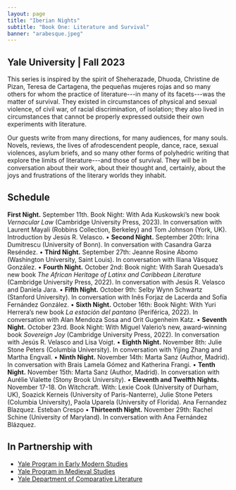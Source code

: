 ```yaml
---
layout: page
title: "Iberian Nights"
subtitle: "Book One: Literature and Survival"
banner: "arabesque.jpeg"
---
```


## Yale University | Fall 2023

This series is inspired by the spirit of Sheherazade, Dhuoda, Christine de Pizan, Teresa de Cartagena, the pequeñas mujeres rojas and so many others for whom the practice of literature---in many of its facets---was the matter of survival. They existed in circumstances of physical and sexual violence, of civil war, of racial discrimination, of isolation; they also lived in circumstances that cannot be properly expressed outside their own experiments with literature.

Our guests write from many directions, for many audiences, for many souls. Novels, reviews, the lives of afrodescendent people, dance, race, sexual violences, asylum briefs, and so many other forms of polyhedric writing that explore the limits of literature---and those of survival. They will be in conversation about their work, about their thought and, certainly, about the joys and frustrations of the literary worlds they inhabit.

## Schedule

**First Night.** September 11th. Book Night: With Ada Kuskowski’s new book _Vernacular Law_ (Cambridge University Press, 2023). In conversation with Laurent Mayali (Robbins Collection, Berkeley) and Tom Johnson (York, UK). Introduction by Jesús R. Velasco.
• **Second Night.** September 20th: Irina Dumitrescu (University of Bonn). In conversation with Casandra Garza Reséndez.
• **Third Night.** September 27th: Jeanne Rosine Abomo (Washington University, Saint Louis). In conversation with Iliana Vásquez González.
• **Fourth Night.** October 2nd: Book night: With Sarah Quesada’s new book _The African Heritage of Latinx and Caribbean Literature_ (Cambridge University Press, 2022). In conversation with Jesús R. Velasco and Daniela Jara.
• **Fifth Night.** October 9th: Selby Wynn Schwartz (Stanford University). In conversation with Inês Forjaz de Lacerda and Sofía Fernández González.
• **Sixth Night.** October 16th: Book Night: With Yuri Herrera’s new book _La estación del pantano_ (Periférica, 2022). In conversation with Alan Mendoza Sosa and Orit Gugenheim Katz.
• **Seventh Night.** October 23rd. Book Night: With Miguel Valerio’s new, award-winning book _Sovereign Joy_ (Cambridge University Press, 2022). In conversation with Jesús R. Velasco and Lisa Voigt.
• **Eighth Night.** November 8th: Julie Stone Peters (Columbia University). In conversation with Yijing Zhang and Martha Engvall.
• **Ninth Night.** November 14th: Marta Sanz (Author, Madrid). In conversation with Brais Lamela Gómez and Katherina Frangi.
• **Tenth Night.** November 15th: Marta Sanz (Author, Madrid). In conversation with Aurélie Vialette (Stony Brook University).
• **Eleventh and Twelfth Nights.** November 17-18. On Witchcraft. With: Lexie Cook (University of Durham, UK), Soazick Kerneis (University of Paris-Nanterre), Julie Stone Peters (Columbia University), Paola Uparela (University of Florida). Ana Fernandez Blazquez. Esteban Crespo
• **Thirteenth Night.** November 29th: Rachel Schine (University of Maryland). In conversation with Ana Fernández Blázquez.

## In Partnership with

- [Yale Program in Early Modern Studies](https://earlymodern.yale.edu/)
- [Yale Program in Medieval Studies](https://medieval.yale.edu/)
- [Yale Department of Comparative Literature](https://complit.yale.edu/)
